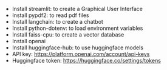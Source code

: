 - Install streamlit: to create a Graphical User Interface
- Install pypdf2: to read pdf files
- Install langchain: to create a chatbot
- Install python-dotenv: to load environment variables
- Install faiss-cpu: to create a vector database
- Install openai
- Install huggingface-hub: to use huggingface models
- API key: https://platform.openai.com/account/api-keys
- Huggingface token: https://huggingface.co/settings/tokens
